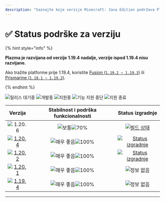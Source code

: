 ```yaml
---
description: "Saznajte koje verzije Minecraft: Java Edition podržava Plazma."
---
```


# ✅ Status podrške za verziju

{% hint style="info" %}

**Plazma je razvijana od verzije 1.19.4 nadalje, verzije ispod 1.19.4 nisu razvijane.**

Ako tražite platforme prije 1.19.4, koristite [Fusion (`1.19.2 ~ 1.19.3`)](https://github.com/RuinedTechnologyUnify/Fusion) ili [Prismarine (`1.18.1 ~ 1.19.2`)](https://github.com/PrismarineTeam/Prismarine).

{% endhint %}

[wtr]: https://badge.plazmamc.org/0/릴리스%20대기중
[idv]: https://badge.plazmamc.org/1/개발중
[atv]: https://badge.plazmamc.org/2/지원중
[fse]: https://badge.plazmamc.org/6/기능%20지원%20중단
[eol]: https://badge.plazmamc.org/4/지원%20종료
[ukn]: https://badge.plazmamc.org/0/정보%20없음
[vgd]: https://badge.plazmamc.org/1/매우%20좋음
[mid]: https://badge.plazmamc.org/6/보통
[100]: https://badge.plazmamc.org/percent/100

![릴리스 대기중][wtr] ![개발중][idv] ![지원중][atv] ![기능 지원 중단][fse] ![지원 종료][eol]

|                                      Verzija                                      |        Stabilnost    i    podrška funkcionalnosti       |                                              Status izgradnje                                             |
| :-------------------------------------------------------------------------------: | :-----------------------------------------------------: | :-------------------------------------------------------------------------------------------------------: |
|                   ![1.20.6](https://badge.plazmamc.org/1/1.20.6)                  | ![보통][vgd]![70%](https://badge.plazmamc.org/percent/70) |       [![빌드 상태](https://build.plazmamc.org/1.20.6)](https://build.plazmamc.org/1.20.6?redirect=true)      |
| [![1.20.4](https://badge.plazmamc.org/2/1.20.4)](https://git.plazmamc.org/1.20.4) |                ![매우 좋음][vgd]![100%][100]                | [![Status izgradnje](https://build.plazmamc.org/1.20.4)](https://build.plazmamc.org/1.20.4?redirect=true) |
| [![1.20.2](https://badge.plazmamc.org/4/1.20.2)](https://git.plazmamc.org/1.20.2) |                ![매우 좋음][vgd]![100%][100]                | [![Status izgradnje](https://build.plazmamc.org/1.20.2)](https://build.plazmamc.org/1.20.2?redirect=true) |
| [![1.20.1](https://badge.plazmamc.org/4/1.20.1)](https://git.plazmamc.org/1.20.1) |                ![매우 좋음][vgd]![100%][100]                |                                               ![정보 없음][ukn]                                               |
| [![1.19.4](https://badge.plazmamc.org/4/1.19.4)](https://git.plazmamc.org/1.19.4) |                ![매우 좋음][vgd]![100%][100]                |                                               ![정보 없음][ukn]                                               |

***
